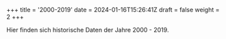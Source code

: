 +++
title = '2000-2019'
date = 2024-01-16T15:26:41Z
draft = false
weight = 2
+++


Hier finden sich historische Daten der Jahre 2000 - 2019.
